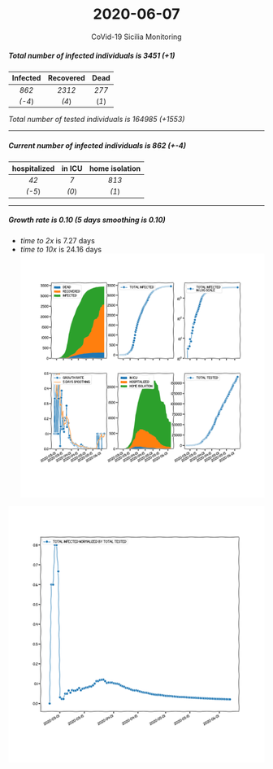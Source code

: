 <div align='center'>

# 2020-06-07
CoVid-19 Sicilia Monitoring
</div>

##### Total number of infected individuals is 3451 (+1)
Infected | Recovered | Dead
:---: | :---: | :---:
*862* | *2312* | *277*
*(-4*) | *(4*) | (*1*)

*Total number of tested individuals is 164985 (+1553)*
***
##### Current number of infected individuals is 862 (+-4)
hospitalized | in ICU | home isolation
:---: | :---: | :---:
*42* |*7* |*813*
*(-5*) |*(0*) |*(1*)
***
##### Growth rate is 0.10 (5 days smoothing is 0.10)
- *time to 2x* is 7.27 days
- *time to 10x* is 24.16 days
![stats][stats]

![infected_normalized][infected_normalized]

[stats]: stats_Sicilia.png
[infected_normalized]: infected_normalized_Sicilia.png
